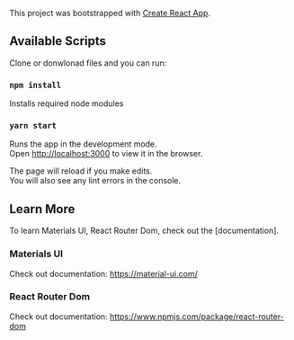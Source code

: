 This project was bootstrapped with [Create React App](https://github.com/facebook/create-react-app).

## Available Scripts

Clone or donwlonad files and you can run:

### `npm install`

Installs required node modules 


### `yarn start`

Runs the app in the development mode.<br />
Open [http://localhost:3000](http://localhost:3000) to view it in the browser.

The page will reload if you make edits.<br />
You will also see any lint errors in the console.


## Learn More

To learn Materials UI, React Router Dom, check out the [documentation].

### Materials UI

Check out documentation: https://material-ui.com/


### React Router Dom

Check out documentation: https://www.npmjs.com/package/react-router-dom
